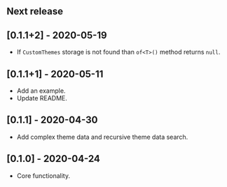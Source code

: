 ## Next release

## [0.1.1+2] - 2020-05-19

* If `CustomThemes` storage is not found than `of<T>()` method returns `null`.

## [0.1.1+1] - 2020-05-11

* Add an example.
* Update README.

## [0.1.1] - 2020-04-30

* Add complex theme data and recursive theme data search.

## [0.1.0] - 2020-04-24

* Core functionality.
